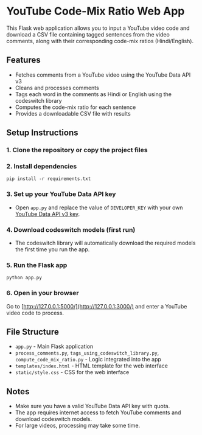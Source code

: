 # YouTube Code-Mix Ratio Web App

This Flask web application allows you to input a YouTube video code and download a CSV file containing tagged sentences from the video comments, along with their corresponding code-mix ratios (Hindi/English).

## Features
- Fetches comments from a YouTube video using the YouTube Data API v3
- Cleans and processes comments
- Tags each word in the comments as Hindi or English using the codeswitch library
- Computes the code-mix ratio for each sentence
- Provides a downloadable CSV file with results

## Setup Instructions

### 1. Clone the repository or copy the project files

### 2. Install dependencies
```
pip install -r requirements.txt
```

### 3. Set up your YouTube Data API key
- Open `app.py` and replace the value of `DEVELOPER_KEY` with your own [YouTube Data API v3 key](https://console.cloud.google.com/apis/dashboard).

### 4. Download codeswitch models (first run)
- The codeswitch library will automatically download the required models the first time you run the app.

### 5. Run the Flask app
```
python app.py
```

### 6. Open in your browser
Go to [http://127.0.0.1:5000/](http://127.0.0.1:3000/) and enter a YouTube video code to process.

## File Structure
- `app.py` - Main Flask application
- `process_comments.py`, `tags_using_codeswitch_library.py`, `compute_code_mix_ratio.py` - Logic integrated into the app
- `templates/index.html` - HTML template for the web interface
- `static/style.css` - CSS for the web interface

## Notes
- Make sure you have a valid YouTube Data API key with quota.
- The app requires internet access to fetch YouTube comments and download codeswitch models.
- For large videos, processing may take some time.
